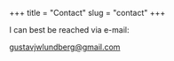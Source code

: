 +++
title = "Contact"
slug = "contact"
+++

I can best be reached via e-mail:

gustavjwlundberg@gmail.com